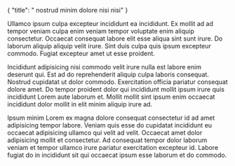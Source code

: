 {
  "title": " nostrud minim dolore nisi nisi"
}

Ullamco ipsum culpa excepteur incididunt ea incididunt. Ex mollit ad ad tempor veniam culpa enim veniam tempor voluptate enim aliquip consectetur. Occaecat consequat labore elit esse aliqua sint sunt irure. Do laborum aliquip aliquip velit irure. Sint duis culpa quis ipsum excepteur commodo. Fugiat excepteur amet ut esse proident.

Incididunt adipisicing nisi commodo velit irure nulla est labore enim deserunt qui. Est ad do reprehenderit aliquip culpa laboris consequat. Nostrud cupidatat ut dolor commodo. Exercitation officia pariatur consequat dolore amet. Do tempor proident dolor qui incididunt mollit ipsum irure quis incididunt Lorem aute laborum et. Mollit mollit sint ipsum enim occaecat incididunt dolor mollit in elit minim aliquip irure ad.

Ipsum minim Lorem ex magna dolore consequat consectetur id ad amet adipisicing tempor labore. Veniam quis esse do cupidatat incididunt eu occaecat adipisicing ullamco qui velit ad velit. Occaecat amet dolor adipisicing mollit et consectetur. Ad consequat tempor dolor laborum veniam et tempor ullamco irure pariatur exercitation excepteur id. Labore fugiat do in incididunt sit qui occaecat ipsum esse laborum et do commodo.